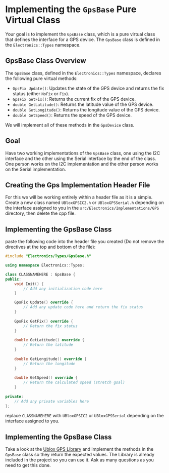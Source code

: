 ﻿# Implementing the `GpsBase` Pure Virtual Class

Your goal is to implement the `GpsBase` class, which is a pure
virtual class that defines the interface for a GPS device. 
The `GpsBase` class is defined in the `Electronics::Types` namespace.

## GpsBase Class Overview

The `GpsBase` class, defined in the `Electronics::Types` namespace, declares the following pure virtual methods:

- `GpsFix Update()`: Updates the state of the GPS device and returns the fix status (either `NoFix` or `Fix`).
- `GpsFix GetFix()`: Returns the current fix of the GPS device.
- `double GetLatitude()`: Returns the latitude value of the GPS device.
- `double GetLongitude()`: Returns the longitude value of the GPS device.
- `double GetSpeed()`: Returns the speed of the GPS device.

We will implement all of these methods in the `GpsDevice` class.

## Goal

Have two working implementations of the `GpsBase` class,
one using the I2C interface and the other using the Serial interface by the end
of the class. One person works on the I2C implementation and the other person works
on the Serial implementation.

## Creating the Gps Implementation Header File

For this we will be working entirely within a header file as it is a simple.
Create a new class named `UBloxGPSIC2.h` or `UBloxGPSSerial.h` depending on the
interface assigned to you in the `src/Electronics/Implementations/GPS` directory,
then delete the cpp file.

## Implementing the GpsBase Class
paste the following code into the header file you created 
(Do not remove the directives at the top and bottom of the file):

```cpp
#include "Electronics/Types/GpsBase.h"

using namespace Electronics::Types;

class CLASSNAMEHERE : GpsBase {
public:
    void Init() {
        // Add any initialization code here
    }

    GpsFix Update() override {
        // Add any update code here and return the fix status
    }
    
    GpsFix GetFix() override {
        // Return the fix status
    }
    
    double GetLatitude() override {
        // Return the latitude
    }
    
    double GetLongitude() override {
        // Return the longitude
    }
    
    double GetSpeed() override {
        // Return the calculated speed (stretch goal)
    }
    
private:
    // Add any private variables here
};
```

replace `CLASSNAMEHERE` with `UBloxGPSIC2` or `UBloxGPSSerial` depending on the interface assigned to you.

## Implementing the GpsBase Class
Take a look at the [Ublox GPS Library](https://github.com/sparkfun/SparkFun_u-blox_GNSS_Arduino_Library)
and implement the methods in the `GpsBase` class so they return the 
expected values. The Library is already included in the 
project so you can use it. Ask as many questions as you need to get this done.

